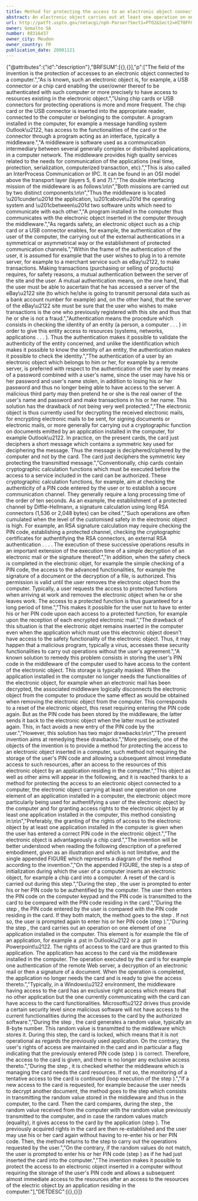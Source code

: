 ```yaml
---
title: Method for protecting the access to an electronic object connected to a computer
abstract: An electronic object carries out at least one operation on one element of an application installed in a computer. The method includes transmitting a random value of the electronic object to the computer, when such operation is completed, while maintaining in the electronic object the right of access to the electronic object by the user; storing the random value in the computer; giving access to the electronic object by the application and, in the case of a new access to the electronic object by the application; transmitting the random values stored in the computer to the electronic object; comparing, in the electronic object, the random value received from the computer with the random value previously transmitted to the computer; and, in case the random values are matching, re-establishing the previously acquired rights in the electronic object and thereby giving the application the access to the electronic object.
url: http://patft.uspto.gov/netacgi/nph-Parser?Sect1=PTO2&Sect2=HITOFF&p=1&u=%2Fnetahtml%2FPTO%2Fsearch-adv.htm&r=1&f=G&l=50&d=PALL&S1=08316437&OS=08316437&RS=08316437
owner: Gemalto SA
number: 08316437
owner_city: Meudon
owner_country: FR
publication_date: 20081121
---
```


{"@attributes":{"id":"description"},"BRFSUM":[{},{}],"p":["The field of the invention is the protection of accesses to an electronic object connected to a computer.","As is known, such an electronic object is, for example, a USB connector or a chip card enabling the user\/owner thereof to be authenticated with such computer or more precisely to have access to resources existing in the electronic object.","Using chip cards or USB connectors for protecting operations is more and more frequent. The chip card or the USB connector is inserted into the appropriate reader, connected to the computer or belonging to the computer. A program installed in the computer, for example a message handling system Outlook\u2122, has access to the functionalities of the card or the connector through a program acting as an interface, typically a middleware.","A middleware is software used as a communication intermediary between several generally complex or distributed applications, in a computer network. The middleware provides high quality services related to the needs for communication of the applications (real time, protection, serialization, computerized transaction, etc).","This is also called an InterProcess Communication or IPC. It can be found in an OSI model above the transport layer (layers 5, 6 and 7).","The double interfacing mission of the middleware is as follows:\n\n","Both missions are carried out by two distinct components:\n\n","Thus the middleware is located \u201cunder\u201d the application, \u201cabove\u201d the operating system and \u201cbetween\u201d two software units which need to communicate with each other.","A program installed in the computer thus communicates with the electronic object inserted in the computer through the middleware.","As regards safety, an electronic object such as a chip card or a USB connector enables, for example, the authentication of the user of the computer, the carrying out of the external authentications in a symmetrical or asymmetrical way or the establishment of protected communication channels.","Within the frame of the authentication of the user, it is assumed for example that the user wishes to plug in to a remote server, for example to a merchant service such as eBay\u2122, to make transactions. Making transactions (purchasing or selling of products) requires, for safety reasons, a mutual authentication between the server of the site and the user. A mutual authentication means, on the one hand, that the user must be able to ascertain that he has accessed a server of the eBay\u2122 site (to which he\/she is going to transmit personal data such as a bank account number for example) and, on the other hand, that the server of the eBay\u2122 site must be sure that the user who wishes to make transactions is the one who previously registered with this site and thus that he or she is not a fraud.","Authentication means the procedure which consists in checking the identity of an entity (a person, a computer . . . ) in order to give this entity access to resources (systems, networks, applications . . . ). Thus the authentication makes it possible to validate the authenticity of the entity concerned, and unlike the identification which makes it possible to know the identity of an entity, the authentication makes it possible to check the identity.","The authentication of a user by an electronic object which belongs to him or her, for example by a remote server, is preferred with respect to the authentication of the user by means of a password combined with a user's name, since the user may have his or her password and user's name stolen, in addition to losing his or her password and thus no longer being able to have access to the server. A malicious third party may then pretend he or she is the real owner of the user's name and password and make transactions in his or her name. This solution has the drawback of not being very well protected.","The electronic object is thus currently used for decrypting the received electronic mails, for encrypting electronic mails to be sent, for signing documents or electronic mails, or more generally for carrying out a cryptographic function on documents emitted by an application installed in the computer, for example Outlook\u2122. In practice, on the present cards, the card just deciphers a short message which contains a symmetric key used for deciphering the message. Thus the message is deciphered\/ciphered by the computer and not by the card. The card just deciphers the symmetric key protecting the transmitted message.","Conventionally, chip cards contain cryptographic calculation functions which must be executed before the access to a service included in the card can be authorized. These cryptographic calculation functions, for example, aim at checking the authenticity of a PIN code entered by the user or to establish a secure communication channel. They generally require a long processing time of the order of ten seconds. As an example, the establishment of a protected channel by Diffie-Hellmann, a signature calculation using long RSA connectors (1,536 or 2,048 bytes) can be cited.","Such operations are often cumulated when the level of the customised safety in the electronic object is high. For example, an RSA signature calculation may require checking the PIN code, establishing a protected channel, checking the cryptographic certificates for authentifying the RSA connectors, an external RSA authentication . . . . The execution of these successive operations results in an important extension of the execution time of a simple decryption of an electronic mail or the signature thereof.","In addition, when the safety check is completed in the electronic objet, for example the simple checking of a PIN code, the access to the advanced functionalities, for example the signature of a document or the decryption of a file, is authorized. This permission is valid until the user removes the electronic object from the computer. Typically, a user requests the access to protected functions when arriving at work and removes the electronic object when he or she leaves work. The access to a protected function is thus guaranteed for a long period of time.","This makes it possible for the user not to have to enter his or her PIN code upon each access to a protected function, for example upon the reception of each encrypted electronic mail.","The drawback of this situation is that the electronic objet remains inserted in the computer even when the application which must use this electronic object doesn't have access to the safety functionality of the electronic object. Thus, it may happen that a malicious program, typically a virus, accesses these security functionalities to carry out operations without the user's agreement.","A known solution to remedy this problem consists in storing the user's PIN code in the middleware of the computer used to have access to the content of the electronic object. This storage is typically masked. When the application installed in the computer no longer needs the functionalities of the electronic object, for example when an electronic mail has been decrypted, the associated middleware logically disconnects the electronic object from the computer to produce the same effect as would be obtained when removing the electronic object from the computer. This corresponds to a reset of the electronic object, this reset requiring entering the PIN code again. But as the PIN code has been stored by the middleware, the latter sends it back to the electronic object when the latter must be activated again. This, in fact avoids a new entry of the PIN code by the user.","However, this solution has two major drawbacks:\n\n","The present invention aims at remedying these drawbacks.","More precisely, one of the objects of the invention is to provide a method for protecting the access to an electronic object inserted in a computer, such method not requiring the storage of the user's PIN code and allowing a subsequent almost immediate access to such resources, after an access to the resources of this electronic object by an application residing in the computer.","This object as well as other aims will appear in the following, and it is reached thanks to a method for protecting the access to an electronic object connected to a computer, the electronic object carrying at least one operation on one element of an application installed in a computer, the electronic object more particularly being used for authentifying a user of the electronic object by the computer and for granting access rights to the electronic object by at least one application installed in the computer, this method consisting in:\n\n","Preferably, the granting of the rights of access to the electronic object by at least one application installed in the computer is given when the user has entered a correct PIN code in the electronic object.","The electronic object is advantageously a chip card.","The invention will be better understood when reading the following description of a preferred embodiment, given as an illustration and which is not limitative, and the single appended FIGURE which represents a diagram of the method according to the invention.","On the appended FIGURE, the step  is a step of initialization during which the user of a computer inserts an electronic object, for example a chip card into a computer. A reset of the card is carried out during this step.","During the step , the user is prompted to enter his or her PIN code to be authentified by the computer. The user then enters the PIN code on the computer keypad and the PIN code is transmitted to the card to be compared with the PIN code residing in the card.","During the step , the PIN code entered by the user is compared with the PIN code residing in the card. If they both match, the method goes to the step . If not so, the user is prompted again to enter his or her PIN code (step ).","During the step , the card carries out an operation on one element of one application installed in the computer. This element is for example the file of an application, for example a .pst in Outlook\u2122 or a .ppt in Powerpoint\u2122. The rights of access to the card are thus granted to this application. The application has access to the card via the middleware installed in the computer. The operation executed by the card is for example one authentication of the remote Web server, a decryption of an electronic mail or then a signature of a document. When the operation is completed, the application no longer needs the card and is ready to give the access thereto.","Typically, in a Windows\u2122 environment, the middleware having access to the card has an exclusive right access which means that no other application but the one currently communicating with the card can have access to the card functionalities. Microsoft\u2122 drives thus provide a certain security level since malicious software will not have access to the current functionalities during the accesses to the card by the authorized software.","During the step , the card generates a random value, typically an 8-byte number. This random value is transmitted to the middleware which stores it. During this step, the card is locked, which means that it is not operational as regards the previously used application. On the contrary, the user's rights of access are maintained in the card and in particular a flag indicating that the previously entered PIN code (step ) is correct. Therefore, the access to the card is given, and there is no longer any exclusive access thereto.","During the step , it is checked whether the middleware which is managing the card needs the card resources. If not so, the monitoring of a tentative access to the card is continued (loop execution of the step ).","If a new access to the card is requested, for example because the user needs to decrypt another document, the method goes to the step  which consists in transmitting the random value stored in the middleware and thus in the computer, to the card. Then the card compares, during the step , the random value received from the computer with the random value previously transmitted to the computer, and in case the random values match (equality), it gives access to the card by the application (step ). The previously acquired rights in the card are then re-established and the user may use his or her card again without having to re-enter his or her PIN code. Then, the method returns to the step  to carry out the operations requested by the user.","On the contrary, if the random values do not match, the user is prompted to enter his or her PIN code (step ) as if he had just inserted the card into the computer.","The invention makes it possible to protect the access to an electronic object inserted in a computer without requiring the storage of the user's PIN code and allows a subsequent almost immediate access to the resources after an access to the resources of the electric object by an application residing in the computer."],"DETDESC":[{},{}]}
